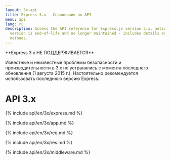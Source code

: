 ```yaml
---
layout: 3x-api
title: Express 3.x - Справочник по API
menu: api
lang: ru
description: Access the API reference for Express.js version 3.x, noting that this
  version is end-of-life and no longer maintained - includes details on modules and
  methods.
---
```

<div id="api-doc" markdown="1">

  <div class="doc-box doc-warn" markdown="1">
  **Express 3.x НЕ ПОДДЕРЖИВАЕТСЯ**

  Известные и неизвестные проблемы безопасности и производительности в 3.x не устранялись с момента последнего обновления (1 августа 2015 г.). Настоятельно рекомендуется использовать последнюю версию Express.
  </div>

  <h1>API 3.x</h1>

  <a id='express' class='h2'></a>
  {% include api/en/3x/express.md %}

  <a id='application' class='h2'></a>
  {% include api/en/3x/app.md %}

  <a id='request' class='h2'></a>
  {% include api/en/3x/req.md %}

  <a id='response' class='h2'></a>
  {% include api/en/3x/res.md %}

  <a id='middleware' class='h2'></a>
  {% include api/en/3x/middleware.md %}

</div>
